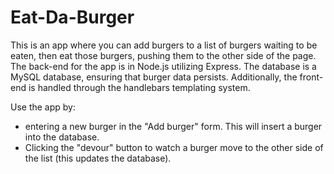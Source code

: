 # Eat-Da-Burger
This is an app where you can add burgers to a list of burgers waiting to be eaten, then eat those burgers, pushing them to the other side of the page. The back-end for the app is in Node.js utilizing Express. The database is a MySQL database, ensuring that burger data persists. Additionally, the front-end is handled through the handlebars templating system. 

Use the app by:

* entering a new burger in the "Add burger" form. This will insert a burger into the database. 
* Clicking the "devour" button to watch a burger move to the other side of the list (this updates the database). 

